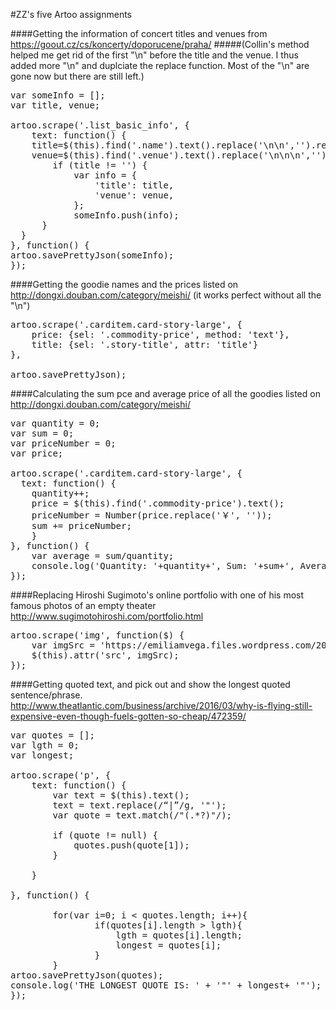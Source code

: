#ZZ's five Artoo assignments

####Getting the information of concert titles and venues from https://goout.cz/cs/koncerty/doporucene/praha/
#####(Collin's method helped me get rid of the first "\n" before the title and the venue. I thus added more "\n" and duplciate the replace function. Most of the "\n" are gone now but there are still left.)

<pre>
var someInfo = [];
var title, venue;

artoo.scrape('.list_basic_info', {
    text: function() {
    title=$(this).find('.name').text().replace('\n\n','').replace('\n\n','');
    venue=$(this).find('.venue').text().replace('\n\n\n','').replace('\n\n\n','');
        if (title != '') {
            var info = {
                'title': title,
                'venue': venue,
            };
            someInfo.push(info);
      }
  }
}, function() {
artoo.savePrettyJson(someInfo);
});
</pre>

####Getting the goodie names and the prices listed on http://dongxi.douban.com/category/meishi/ (it works perfect without all the "\n")

<pre>
artoo.scrape('.carditem.card-story-large', {
	price: {sel: '.commodity-price', method: 'text'},
  	title: {sel: '.story-title', attr: 'title'}
}, 

artoo.savePrettyJson);
</pre>

####Calculating the sum pce and average price of all the goodies listed on http://dongxi.douban.com/category/meishi/

<pre>
var quantity = 0;
var sum = 0;
var priceNumber = 0;
var price;

artoo.scrape('.carditem.card-story-large', {
  text: function() {
    quantity++;
    price = $(this).find('.commodity-price').text();
    priceNumber = Number(price.replace('￥', ''));
    sum += priceNumber;
    }
}, function() {
    var average = sum/quantity;
    console.log('Quantity: '+quantity+', Sum: '+sum+', Average: '+average); 
});
</pre>

####Replacing Hiroshi Sugimoto's online portfolio with one of his most famous photos of an empty theater http://www.sugimotohiroshi.com/portfolio.html

<pre>
artoo.scrape('img', function($) {
	var imgSrc = 'https://emiliamvega.files.wordpress.com/2015/11/sugimoto-ohio-theater-1980.jpg?w=256&h=256&crop=1';
	$(this).attr('src', imgSrc);
});
</pre>

####Getting quoted text, and pick out and show the longest quoted sentence/phrase. http://www.theatlantic.com/business/archive/2016/03/why-is-flying-still-expensive-even-though-fuels-gotten-so-cheap/472359/

<pre>
var quotes = [];
var lgth = 0;
var longest;

artoo.scrape('p', {
	text: function() {
		var text = $(this).text();
		text = text.replace(/“|”/g, '"');
		var quote = text.match(/"(.*?)"/);

		if (quote != null) {
			quotes.push(quote[1]);
		}
		
	}
	
}, function() {

		for(var i=0; i < quotes.length; i++){
    			if(quotes[i].length > lgth){
        			lgth = quotes[i].length;
        			longest = quotes[i];
        		}
		}
artoo.savePrettyJson(quotes);
console.log('THE LONGEST QUOTE IS: ' + '"' + longest+ '"');
});
</pre>
